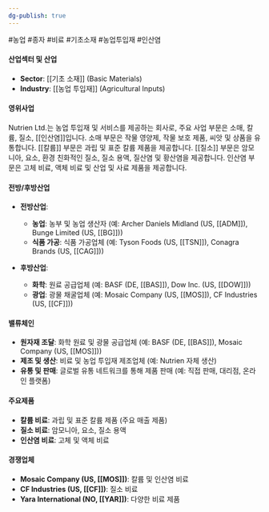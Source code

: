 ```yaml
---
dg-publish: true
---
```

#농업 #종자 #비료 #기초소재 #농업투입재 #인산염 

#### 산업섹터 및 산업

- **Sector**: [[기초 소재]] (Basic Materials)
- **Industry**: [[농업 투입재]] (Agricultural Inputs)

#### 영위사업

Nutrien Ltd.는 농업 투입재 및 서비스를 제공하는 회사로, 주요 사업 부문은 소매, 칼륨, 질소, [[인산염]]입니다. 소매 부문은 작물 영양제, 작물 보호 제품, 씨앗 및 상품을 유통합니다. [[칼륨]] 부문은 과립 및 표준 칼륨 제품을 제공합니다. [[질소]] 부문은 암모니아, 요소, 환경 친화적인 질소, 질소 용액, 질산염 및 황산염을 제공합니다. 인산염 부문은 고체 비료, 액체 비료 및 산업 및 사료 제품을 제공합니다.

#### 전방/후방산업

- **전방산업**:
    - **농업**: 농부 및 농업 생산자 (예: Archer Daniels Midland (US, [[ADM]]), Bunge Limited (US, [[BG]]))
    - **식품 가공**: 식품 가공업체 (예: Tyson Foods (US, [[TSN]]), Conagra Brands (US, [[CAG]]))
      
- **후방산업**:
    - **화학**: 원료 공급업체 (예: BASF (DE, [[BAS]]), Dow Inc. (US, [[DOW]]))
    - **광업**: 광물 채굴업체 (예: Mosaic Company (US, [[MOS]]), CF Industries (US, [[CF]]))

#### 밸류체인

- **원자재 조달**: 화학 원료 및 광물 공급업체 (예: BASF (DE, [[BAS]]), Mosaic Company (US, [[MOS]]))
- **제조 및 생산**: 비료 및 농업 투입재 제조업체 (예: Nutrien 자체 생산)
- **유통 및 판매**: 글로벌 유통 네트워크를 통해 제품 판매 (예: 직접 판매, 대리점, 온라인 플랫폼)

#### 주요제품

- **칼륨 비료**: 과립 및 표준 칼륨 제품 (주요 매출 제품)
- **질소 비료**: 암모니아, 요소, 질소 용액
- **인산염 비료**: 고체 및 액체 비료

#### 경쟁업체

- **Mosaic Company (US, [[MOS]])**: 칼륨 및 인산염 비료
- **CF Industries (US, [[CF]])**: 질소 비료
- **Yara International (NO, [[YAR]])**: 다양한 비료 제품